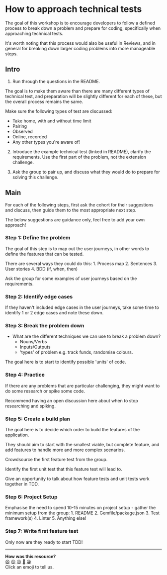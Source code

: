 # How to approach technical tests

The goal of this workshop is to encourage developers to follow a defined process to break down a problem and prepare for coding, specifically when approaching technical tests.

It's worth noting that this process would also be useful in Reviews, and in general for breaking down larger coding problems into more manageable steps.

## Intro

1. Run through the questions in the README.

The goal is to make them aware than there are many different types of technical test, and preparation will be slightly different for each of these, but the overall process remains the same.

Make sure the following types of test are discussed:

- Take home, with and without time limit
- Pairing
- Observed
- Online, recorded
- Any other types you're aware of!

2. Introduce the example technical test (linked in README), clarify the requirements. Use the first part of the problem, not the extension challenge.

3. Ask the group to pair up, and discuss what they would do to prepare for solving this challenge.


## Main

For each of the following steps, first ask the cohort for their suggestions and discuss, then guide them to the most appropriate next step.

The below suggestions are guidance only, feel free to add your own approach!

### Step 1: Define the problem

The goal of this step is to map out the user journeys, in other words to define the features that can be tested.

There are several ways they could do this:
    1. Process map
    2. Sentences
    3. User stories
    4. BDD (if, when, then)

Ask the group for some examples of user journeys based on the requirements.

### Step 2: Identify edge cases

If they haven't included edge cases in the user journeys, take some time to identify 1 or 2 edge cases and note these down.

### Step 3: Break the problem down

- What are the different techniques we can use to break a problem down?
  - Nouns/Verbs
  - Inputs/Outputs
  - 'types' of problem e.g. track funds, randomise colours.  

The goal here is to start to identify possible 'units' of code.

### Step 4: Practice

If there are any problems that are particular challenging, they might want to do some research or spike some code.

Recommend having an open discussion here about when to stop researching and spiking.

### Step 5: Create a build plan

The goal here is to decide which order to build the features of the application.

They should aim to start with the smallest viable, but complete feature, and add features to handle more and more complex scenarios.

Crowdsource the first feature test from the group.

Identify the first unit test that this feature test will lead to.

Give an opportunity to talk about how feature tests and unit tests work together in TDD.

### Step 6: Project Setup

Emphasise the need to spend 10-15 minutes on project setup - gather the minimum setup from the group:
    1. README
    2. Gemfile/package.json
    3. Test framework(s)
    4. Linter
    5. Anything else!

### Step 7: Write first feature test

Only now are they ready to start TDD!

<!-- BEGIN GENERATED SECTION DO NOT EDIT -->

---

**How was this resource?**  
[😫](https://airtable.com/shrUJ3t7KLMqVRFKR?prefill_Repository=skills-workshops&prefill_File=process_review/advanced_workshops/approaching_technical_tests/COACH_INSTRUCTIONS.md&prefill_Sentiment=😫) [😕](https://airtable.com/shrUJ3t7KLMqVRFKR?prefill_Repository=skills-workshops&prefill_File=process_review/advanced_workshops/approaching_technical_tests/COACH_INSTRUCTIONS.md&prefill_Sentiment=😕) [😐](https://airtable.com/shrUJ3t7KLMqVRFKR?prefill_Repository=skills-workshops&prefill_File=process_review/advanced_workshops/approaching_technical_tests/COACH_INSTRUCTIONS.md&prefill_Sentiment=😐) [🙂](https://airtable.com/shrUJ3t7KLMqVRFKR?prefill_Repository=skills-workshops&prefill_File=process_review/advanced_workshops/approaching_technical_tests/COACH_INSTRUCTIONS.md&prefill_Sentiment=🙂) [😀](https://airtable.com/shrUJ3t7KLMqVRFKR?prefill_Repository=skills-workshops&prefill_File=process_review/advanced_workshops/approaching_technical_tests/COACH_INSTRUCTIONS.md&prefill_Sentiment=😀)  
Click an emoji to tell us.

<!-- END GENERATED SECTION DO NOT EDIT -->
